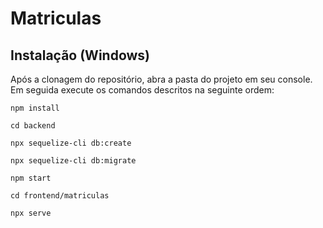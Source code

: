 # Matriculas

## Instalação (Windows)

Após a clonagem do repositório, abra a pasta do projeto em seu console. Em seguida execute os comandos descritos na seguinte ordem:

`npm install`

`cd backend`

`npx sequelize-cli db:create`

`npx sequelize-cli db:migrate`

`npm start`

`cd frontend/matriculas`

`npx serve`
